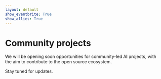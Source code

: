 ```yaml
---
layout: default
show_eventbrite: True
show_allies: True
---
```


# Community projects

We will be opening soon opportunities for community-led AI projects, with the aim to contribute to the open source ecosystem.

Stay tuned for updates.
